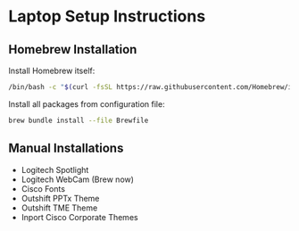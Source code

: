# Laptop Setup Instructions

## Homebrew Installation

Install Homebrew itself:

```bash
/bin/bash -c "$(curl -fsSL https://raw.githubusercontent.com/Homebrew/install/HEAD/install.sh)"
```

Install all packages from configuration file:

```bash
brew bundle install --file Brewfile
```

## Manual Installations

- Logitech Spotlight
- Logitech WebCam (Brew now)
- Cisco Fonts
- Outshift PPTx Theme
- Outshift TME Theme
- Inport Cisco Corporate Themes
